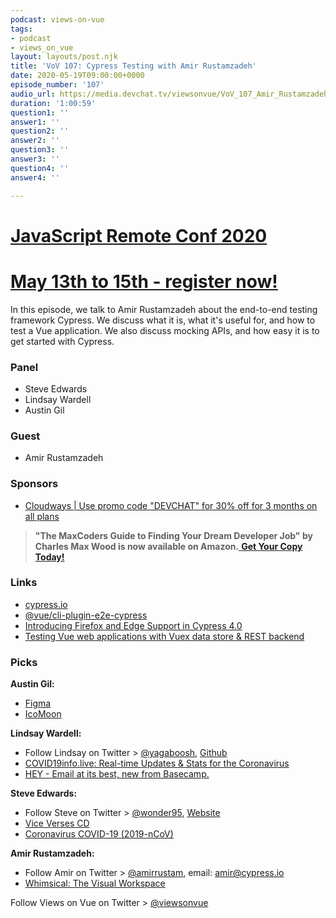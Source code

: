 ```yaml
---
podcast: views-on-vue
tags:
- podcast
- views_on_vue
layout: layouts/post.njk
title: 'VoV 107: Cypress Testing with Amir Rustamzadeh'
date: 2020-05-19T09:00:00+0000
episode_number: '107'
audio_url: https://media.devchat.tv/viewsonvue/VoV_107_Amir_Rustamzadeh.mp3
duration: '1:00:59'
question1: ''
answer1: ''
question2: ''
answer2: ''
question3: ''
answer3: ''
question4: ''
answer4: ''

---
```

# [JavaScript Remote Conf 2020](https://devchat.tv/conferences/javascript-remote-2020/ "JavaScript Remote Conf 2020")
# [May 13th to 15th - register now!](https://devchat.tv/conferences/javascript-remote-2020/ "JavaScript Remote Conf 2020")

In this episode, we talk to Amir Rustamzadeh about the end-to-end testing framework Cypress. We discuss what it is, what it's useful for, and how to test a Vue application. We also discuss mocking APIs, and how easy it is to get started with Cypress.

### **Panel**

* Steve Edwards
* Lindsay Wardell
* Austin Gil

### **Guest**

* Amir Rustamzadeh

### **Sponsors**

* [Cloudways | Use promo code "DEVCHAT" for 30% off for 3 months on all plans](https://www.cloudways.com/en/?id=546951&chan=Devchat&data1=Vue-show&data2=Podcast-9)

> **"The MaxCoders Guide to Finding Your Dream Developer Job" by Charles Max Wood is now available on Amazon.**[ **Get Your Copy Today!**](https://www.amazon.com/gp/product/B081MBL5C9/ref=as_li_ss_tl?ie=UTF8&linkCode=sl1&tag=devchattv-20&linkId=9d61363241636e2546ef46abba198746&language=en_US)

### **Links**

* [cypress.io](https://www.cypress.io/)
* [@vue/cli-plugin-e2e-cypress](https://github.com/vuejs/vue-cli/tree/dev/packages/%40vue/cli-plugin-e2e-cypress)
* [Introducing Firefox and Edge Support in Cypress 4.0](https://www.cypress.io/blog/2020/02/06/introducing-firefox-and-edge-support-in-cypress-4-0/)
* [Testing Vue web applications with Vuex data store & REST backend](https://www.cypress.io/blog/2017/11/28/testing-vue-web-application-with-vuex-data-store-and-rest-backend/)

### **Picks**

**Austin Gil:**

* [Figma](https://www.figma.com/)
* [IcoMoon](https://icomoon.io/)

**Lindsay Wardell:**

* Follow Lindsay on Twitter > [@yagaboosh](https://twitter.com/amirruyagabooshstam), [Github](github.com/lindsaykwardell)
* [COVID19info.live: Real-time Updates & Stats for the Coronavirus](https://covid19info.live/)
* [HEY - Email at its best, new from Basecamp.](https://hey.com/)

**Steve Edwards:**

* Follow Steve on Twitter > [@wonder95](https://twitter.com/wonder95), [Website](https://www.smgaweb.com)
* [Vice Verses CD](https://switchfoot.com/collections/music/products/vice-verse-cd)
* [Coronavirus COVID-19 (2019-nCoV)](https://gisanddata.maps.arcgis.com/apps/opsdashboard/index.html#/bda7594740fd40299423467b48e9ecf6)

**Amir Rustamzadeh:**

* Follow Amir on Twitter > [@amirrustam](https://twitter.com/amirrustam), email: amir@cypress.io
* [Whimsical: The Visual Workspace](https://whimsical.com/)

Follow Views on Vue on Twitter > [@viewsonvue](https://twitter.com/viewsonvue)